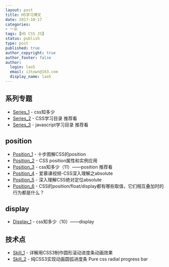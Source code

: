 ```yaml
---
layout: post
title: H5学习博文
date: 2017-10-17
categories:
- 一业
tags: [H5 CSS JS]
status: publish
type: post
published: true
author_copyright: true
author_footer: false
author:
  login: lao5
  email: i3town@163.com
  display_name: lao5
---
```


## 系列专题
* [Series_1][] - css知多少
* [Series_2][] - CSS学习目录 推荐看
* [Series_3][] - javascript学习目录 推荐看


## position
* [Position_1][] - 十步图解CSS的position
* [Position_2][] - CSS position属性和实例应用
* [Position_3][] - css知多少（11）——position 推荐看
* [Position_4][] - 爱慕课视频-CSS深入理解之absolute
* [Position_5][] - 深入理解CSS绝对定位absolute
* [Position_6][] - CSS的position/float/display都有哪些取值，它们相互叠加时的行为都是什么？

## display
* [Display_1][] - css知多少（10）——display

## 技术点
* [Skill_1][] - 详解用CSS3制作圆形滚动进度条动画效果
* [Skill_2][] - 纯CSS3实现动画圆弧进度条 Pure css radial progress bar


[Series_1]: http://www.cnblogs.com/wangfupeng1988/tag/css%E7%9F%A5%E5%A4%9A%E5%B0%91/
[Series_2]: http://www.cnblogs.com/xiaohuochai/p/5249139.html
[Series_3]: http://www.cnblogs.com/xiaohuochai/p/5613593.html

[Position_1]: http://blog.jobbole.com/49320/
[Position_2]: http://www.cnblogs.com/bokin/archive/2012/12/14/2816864.html
[Position_3]: http://www.cnblogs.com/wangfupeng1988/p/4322680.html
[Position_4]: http://www.imooc.com/learn/192
[Position_5]: http://www.cnblogs.com/xiaohuochai/p/5312917.html
[Position_6]: http://blog.csdn.net/pxzsl/article/details/47156181

[Display_1]: http://www.cnblogs.com/wangfupeng1988/p/4317153.html

[Skill_1]: http://www.cnblogs.com/jr1993/p/4677921.html
[Skill_2]: http://rainyin.com/361.html
